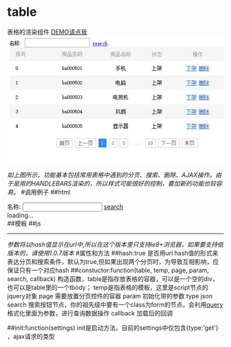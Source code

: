 # table
表格的渲染组件
[DEMO请点我](http://lovewebgames.com/jsmodule/table.html "table的demo")
![](example/table.jpg)

*如上图所示，功能基本包括常用表格中遇到的分页、搜索、删除、AJAX操作。由于是用的HANDLEBARS渲染的，所以样式可能很好的控制，要加新的功能也较容易。*
#调用例子
##html
	<div class="form">
		名称: <input type="text" name="gname"> <a href="#" id="search">search</a>
	</div>
	<div id="tab-list" ajaxurl="list.json">
		loading...
	</div>
	<div id="pager"></div>
##模板
	<script type="text/x-handlebars-template" id="tpl-list">
		<table class="tab-list">
			<thead>
				<tr>
						<th class="first-cell">序号</th>
						<th>商品条码</th>
						<th>商品名称</th>
						<th>状态</th>
						<th>操作</th>
				</tr>
			</thead>
			<tbody>
				{{#each data}}
				<tr>
						<td class="first-cell">{{@index}}</td>
						<td>{{goods_bn}}</td>
						<td>{{goods_name}}</td>
						<td>上架</td>
						<td><a class="js-ajax" js-ajax-param="id={{goods_id}}" href="action.json">下架</a> <a class="js-delete" href="action.json">删除</a></td>
				</tr>
				{{/each}}
			</tbody>
		</table>
	</script>
##js
	<script>
		var table = new Table($('#tab-list'), $('#tpl-list'), $('#pager'), {}, $('#search'));
		table.init({type:'post'});
	</script>


----------
*参数将以hash值显示在url中,所以在这个版本里只支持ie8+浏览器，如果要支持低版本的，请使用1.0.7版本*
#属性和方法
##hash:true
	是否用url hash值的形式来表达分页和搜索条件，默认为true,但如果出现两个分页时，为导致互相影响，应保证只有一个对应hash
##constuctor:function(table, temp, page, param, search, callback)
	构造函数，table是指存放表格的容器，可以是一个空的div，也可以是table里的一个tbody；
	temp是指表格的模板，这里是script节点的jquery对象
	page 需要放置分页控件的容器
	param 初始化带的参数 type json
	search 搜索按钮节点，你的祖先级中要有一个class为form的节点，会利用[query](https://github.com/tianxiangbing/query)格式化里面为参数，进行查询数据操作
	callback 加载后的回调
	
##init:function(settings)
	init是启动方法，目前的settings中仅包含{type:'get'} ，ajax请求的类型